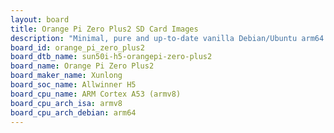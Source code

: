 ```yaml
---
layout: board
title: Orange Pi Zero Plus2 SD Card Images
description: "Minimal, pure and up-to-date vanilla Debian/Ubuntu arm64 SD card images for Orange Pi Zero Plus2 by Xunlong, SoC: Allwinner H5, CPU ISA: armv8"
board_id: orange_pi_zero_plus2
board_dtb_name: sun50i-h5-orangepi-zero-plus2
board_name: Orange Pi Zero Plus2
board_maker_name: Xunlong
board_soc_name: Allwinner H5
board_cpu_name: ARM Cortex A53 (armv8)
board_cpu_arch_isa: armv8
board_cpu_arch_debian: arm64
---
```

